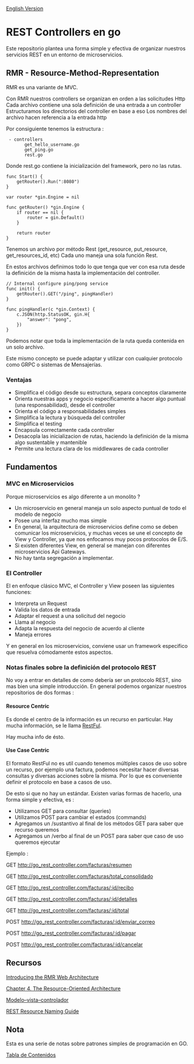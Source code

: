 [English Version](https://github.com/nmarsollier/go_rest_controller/blob/main/README_en.md)

# REST Controllers en go

Este repositorio plantea una forma simple y efectiva de organizar nuestros servicios REST en un entorno de microservicios.

## RMR - Resource-Method-Representation

RMR es una variante de MVC.

Con RMR nuestros controllers se organizan en orden a las solicitudes Http
Cada archivo contiene una sola definición de una entrada a un controller
Estructuramos los directorios del controller en base a eso
Los nombres del archivo hacen referencia a la entrada http

Por consiguiente tenemos la estructura :
```
 - controllers
       get_hello_username.go
       get_ping.go
       rest.go
```

Donde rest.go contiene la inicialización del framework, pero no las rutas. 

```
func Start() {
	getRouter().Run(":8080")
}

var router *gin.Engine = nil

func getRouter() *gin.Engine {
	if router == nil {
		router = gin.Default()
	}

	return router
}
```

Tenemos un archivo por método Rest (get_resource, put_resource, get_resources_id, etc) Cada uno maneja una sola función Rest.

En estos archivos definimos todo lo que tenga que ver con esa ruta desde la definición de la misma hasta la implementación del controller.

```
// Internal configure ping/pong service
func init() {
	getRouter().GET("/ping", pingHandler)
}

func pingHandler(c *gin.Context) {
	c.JSON(http.StatusOK, gin.H{
		"answer": "pong",
	})
}
```

Podemos notar que toda la implementación de la ruta queda contenida en un solo archivo.

Este mismo concepto se puede adaptar y utilizar con cualquier protocolo como GRPC o sistemas de Mensajerías.

### Ventajas

- Simplifica el código desde su estructura, separa conceptos claramente
- Orienta nuestras apps y negocio específicamente a hacer algo puntual (una responsabilidad), desde el controller
- Orienta el código a responsabilidades simples
- Simplifica la lectura y búsqueda del controller
- Simplifica el testing
- Encapsula correctamente cada controller
- Desacopla las inicializacion de rutas, haciendo la definición de la misma algo sustentable y mantenible
- Permite una lectura clara de los middlewares de cada controller

## Fundamentos

### MVC en Microservicios

Porque microservicios es algo diferente a un monolito ?

- Un microservicio en general maneja un solo aspecto puntual de todo el modelo de negocio
- Posee una interfaz mucho mas simple 
- En general, la arquitectura de microservicios define como se deben comunicar los microservicios, y muchas veces se une el concepto de View y Controller, ya que nos enfocamos muy pocos protocolos de E/S. 
- Si existen diferentes View, en general se manejan con diferentes microservicios Api Gateways.
- No hay tanta segregación a implementar. 

### El Controller

El en enfoque clásico MVC, el Controller y View poseen las siguientes funciones: 

- Interpreta un Request
- Valida los datos de entrada
- Adaptar el request a una solicitud del negocio
- Llama al negocio
- Adapta la respuesta del negocio de acuerdo al cliente
- Maneja errores

Y en general en los microservicios, conviene usar un framework especifico que resuelva cómodamente estos aspectos.

### Notas finales sobre la definición del protocolo REST

No voy a entrar en detalles de como debería ser un protocolo REST, sino mas bien una simple introducción. En general podemos organizar nuestros repositorios de dos formas :

#### Resource Centric

Es donde el centro de la información es un recurso en particular. Hay mucha información, se le llama [RestFul](https://en.wikipedia.org/wiki/Representational_state_transfer).

Hay mucha info de ésto.

#### Use Case Centric

El formato RestFul no es util cuando tenemos múltiples casos de uso sobre un recurso, por ejemplo una factura, podemos necesitar hacer diversas consultas y diversas acciones sobre la misma. Por lo que es conveniente definir el protocolo en base a casos de uso.

De esto si que no hay un estándar. Existen varias formas de hacerlo, una forma simple y efectiva, es :

- Utilizamos GET para consultar (queries)
- Utilizamos POST para cambiar el estados (commands)
- Agregamos un /sustantivo al final de los métodos GET para saber que recurso queremos
- Agregamos un /verbo al final de un POST para saber que caso de uso queremos ejecutar  

 Ejemplo :

GET http://go_rest_controller.com/facturas/resumen

GET http://go_rest_controller.com/facturas/total_consolidado

GET http://go_rest_controller.com/facturas/:id/recibo

GET http://go_rest_controller.com/facturas/:id/detalles

GET http://go_rest_controller.com/facturas/:id/total

POST http://go_rest_controller.com/facturas/:id/enviar_correo

POST http://go_rest_controller.com/facturas/:id/pagar

POST http://go_rest_controller.com/facturas/:id/cancelar

## Recursos

[Introducing the RMR Web Architecture](https://www.peej.co.uk/articles/rmr-architecture.html)

[Chapter 4. The Resource-Oriented Architecture](https://www.oreilly.com/library/view/restful-web-services/9780596529260/ch04.html)

[Modelo–vista–controlador](https://es.wikipedia.org/wiki/Modelo%E2%80%93vista%E2%80%93controlador)

[REST Resource Naming Guide](https://restfulapi.net/resource-naming/)

## Nota

Esta es una serie de notas sobre patrones simples de programación en GO.

[Tabla de Contenidos](https://github.com/nmarsollier/go_index/blob/main/README.md)
